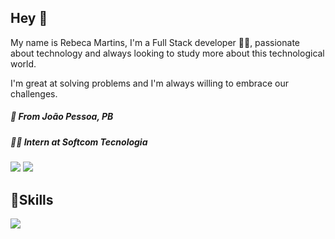 ## **Hey** 👋

My name is Rebeca Martins, I'm a Full Stack developer 👩‍💻, passionate about technology and always looking to study more about this technological world. 

I'm great at solving problems and I'm always willing to embrace our challenges.



##### 📍 From João Pessoa, PB
##### 👩‍💻 Intern at Softcom Tecnologia

[<img src="https://img.shields.io/badge/linkedin-%230077B5.svg?&style=for-the-badge&logo=linkedin&logoColor=white" />](https://www.linkedin.com/in/rebecca-martins-57794a175/)
[<img src = "https://img.shields.io/badge/instagram-%23E4405F.svg?&style=for-the-badge&logo=instagram&logoColor=white">](https://www.instagram.com/mtrebecca/) 

##  🚀Skills


<img src="https://img.shields.io/badge/Python-3776AB?style=for-the-badge&logo=python&logoColor=white" />
